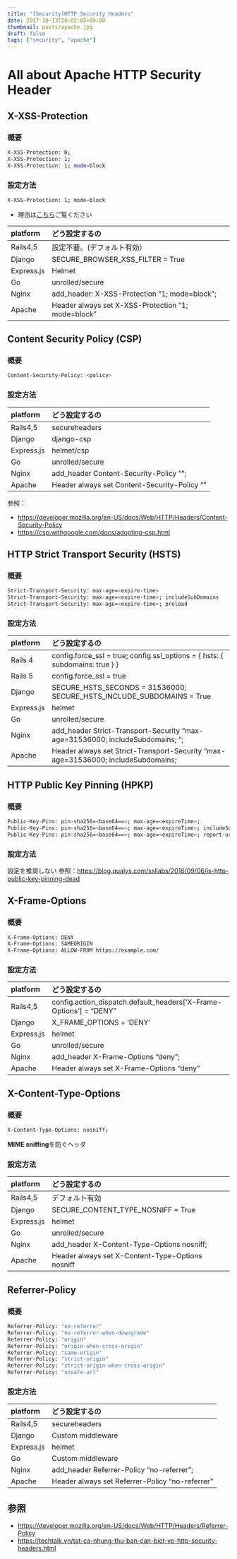 ```yaml
---
title: "[Security]HTTP Security Headers"
date: 2017-10-13T20:02:05+09:00
thumbnail: posts/apache.jpg
draft: false
tags: ["security", "apache"]
---
```

# All about Apache HTTP Security Header
## X-XSS-Protection
### 概要
```sh
X-XSS-Protection: 0; 
X-XSS-Protection: 1; 
X-XSS-Protection: 1; mode=block
```
### 設定方法
```sh
X-XSS-Protection: 1; mode=block
```
- 理由は[こちら](https://blog.innerht.ml/the-misunderstood-x-xss-protection/)ご覧ください

|platform|どう設定するの|
|:-------|:-------|
|Rails4,5|設定不要。(デフォルト有効）|
|Django|SECURE_BROWSER_XSS_FILTER = True|
|Express.js|Helmet|
|Go|unrolled/secure|
|Nginx|add_header: X-XSS-Protection “1; mode=block”;|
|Apache|Header always set X-XSS-Protection “1; mode=block”|

## Content Security Policy (CSP)
### 概要
```sh
Content-Security-Policy: <policy>
```
### 設定方法
|platform|どう設定するの|
|:-------|:-------|
|Rails4,5|secureheaders|
|Django|django-csp|
|Express.js|helmet/csp|
|Go|unrolled/secure|
|Nginx|add_header Content-Security-Policy “<policy>”;|
|Apache|Header always set Content-Security-Policy “<policy>”|

参照：
- https://developer.mozilla.org/en-US/docs/Web/HTTP/Headers/Content-Security-Policy
- https://csp.withgoogle.com/docs/adopting-csp.html

## HTTP Strict Transport Security (HSTS)
### 概要
```sh
Strict-Transport-Security: max-age=<expire-time>
Strict-Transport-Security: max-age=<expire-time>; includeSubDomains
Strict-Transport-Security: max-age=<expire-time>; preload
```

### 設定方法
|platform|どう設定するの|
|:-------|:-------|
|Rails 4|config.force_ssl = true; config.ssl_options = { hsts: { subdomains: true } }|
|Rails 5|config.force_ssl = true|
|Django|SECURE_HSTS_SECONDS = 31536000; SECURE_HSTS_INCLUDE_SUBDOMAINS = True|
|Express.js|helmet|
|Go|unrolled/secure|
|Nginx|add_header Strict-Transport-Security “max-age=31536000; includeSubdomains; “;|
|Apache|Header always set Strict-Transport-Security “max-age=31536000; includeSubdomains;|

## HTTP Public Key Pinning (HPKP)
### 概要
```sh
Public-Key-Pins: pin-sha256=<base64==>; max-age=<expireTime>;
Public-Key-Pins: pin-sha256=<base64==>; max-age=<expireTime>; includeSubDomains
Public-Key-Pins: pin-sha256=<base64==>; max-age=<expireTime>; report-uri=<reportURI>
```

### 設定方法
設定を推奨しない
参照：https://blog.qualys.com/ssllabs/2016/09/06/is-http-public-key-pinning-dead

## X-Frame-Options
### 概要
```sh
X-Frame-Options: DENY
X-Frame-Options: SAMEORIGIN
X-Frame-Options: ALLOW-FROM https://example.com/
```

### 設定方法
|platform|どう設定するの|
|:-------|:-------|
|Rails4,5|config.action_dispatch.default_headers[‘X-Frame-Options’] = “DENY”|
|Django|X_FRAME_OPTIONS = ‘DENY’|
|Express.js|helmet|
|Go|unrolled/secure|
|Nginx|add_header X-Frame-Options “deny”;|
|Apache|Header always set X-Frame-Options “deny”|

## X-Content-Type-Options
### 概要
```sh
X-Content-Type-Options: nosniff;
```
**MIME sniffing**を防ぐヘッダ
### 設定方法
|platform|どう設定するの|
|:-------|:-------|
|Rails4,5|デフォルト有効|
|Django|SECURE_CONTENT_TYPE_NOSNIFF = True|
|Express.js|helmet|
|Go|unrolled/secure|
|Nginx|add_header X-Content-Type-Options nosniff;|
|Apache|Header always set X-Content-Type-Options nosniff|

## Referrer-Policy
### 概要
```sh
Referrer-Policy: "no-referrer"
Referrer-Policy: "no-referrer-when-downgrade"
Referrer-Policy: "origin"
Referrer-Policy: "origin-when-cross-origin"
Referrer-Policy: "same-origin"
Referrer-Policy: "strict-origin"
Referrer-Policy: "strict-origin-when-cross-origin"
Referrer-Policy: "unsafe-url"
```

### 設定方法
|platform|どう設定するの|
|:-------|:-------|
|Rails4,5|secureheaders|
|Django|Custom middleware|
|Express.js|helmet|
|Go|Custom middleware|
|Nginx|add_header Referrer-Policy “no-referrer”;|
|Apache|Header always set Referrer-Policy “no-referrer”|

## 参照
- https://developer.mozilla.org/en-US/docs/Web/HTTP/Headers/Referrer-Policy
- https://techtalk.vn/tat-ca-nhung-thu-ban-can-biet-ve-http-security-headers.html
